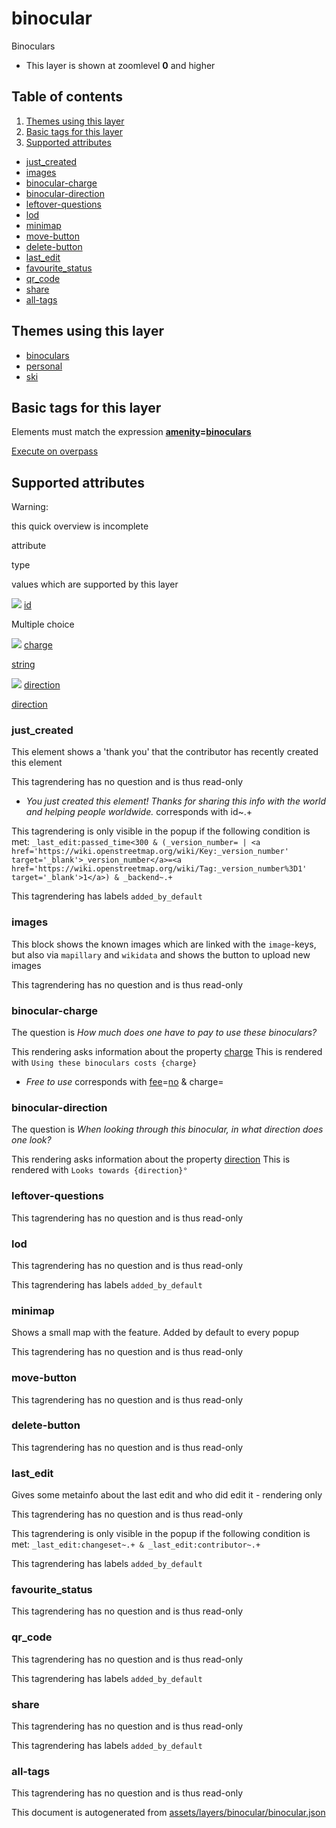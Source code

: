 [//]: # (WARNING: this file is automatically generated. Please find the sources at the bottom and edit those sources)

binocular
=========

Binoculars

*   This layer is shown at zoomlevel **0** and higher

Table of contents
-----------------

1.  [Themes using this layer](#-themes-using-this-layer-)
2.  [Basic tags for this layer](#-basic-tags-for-this-layer-)
3.  [Supported attributes](#-supported-attributes-)

*   [just\_created](#just_created)
*   [images](#images)
*   [binocular-charge](#binocular-charge)
*   [binocular-direction](#binocular-direction)
*   [leftover-questions](#leftover-questions)
*   [lod](#lod)
*   [minimap](#minimap)
*   [move-button](#move-button)
*   [delete-button](#delete-button)
*   [last\_edit](#last_edit)
*   [favourite\_status](#favourite_status)
*   [qr\_code](#qr_code)
*   [share](#share)
*   [all-tags](#all-tags)

Themes using this layer
-----------------------

*   [binoculars](https://mapcomplete.org/binoculars)
*   [personal](https://mapcomplete.org/personal)
*   [ski](https://mapcomplete.org/ski)

Basic tags for this layer
-------------------------

Elements must match the expression **[amenity](https://wiki.openstreetmap.org/wiki/Key:amenity)\=[binoculars](https://wiki.openstreetmap.org/wiki/Tag:amenity%3Dbinoculars)**

[Execute on overpass](http://overpass-turbo.eu/?Q=%5Bout%3Ajson%5D%5Btimeout%3A90%5D%3B%28%20%20%20%20nwr%5B%22amenity%22%3D%22binoculars%22%5D%28%7B%7Bbbox%7D%7D%29%3B%0A%29%3Bout%20body%3B%3E%3Bout%20skel%20qt%3B)

Supported attributes
--------------------

Warning:

this quick overview is incomplete

attribute

type

values which are supported by this layer

[![](https://mapcomplete.org/assets/svg/statistics.svg)](https://taginfo.openstreetmap.org/keys/id#values) [id](https://wiki.openstreetmap.org/wiki/Key:id)

Multiple choice

[![](https://mapcomplete.org/assets/svg/statistics.svg)](https://taginfo.openstreetmap.org/keys/charge#values) [charge](https://wiki.openstreetmap.org/wiki/Key:charge)

[string](../SpecialInputElements.md#string)

[](https://wiki.openstreetmap.org/wiki/Tag:charge%3D)

[![](https://mapcomplete.org/assets/svg/statistics.svg)](https://taginfo.openstreetmap.org/keys/direction#values) [direction](https://wiki.openstreetmap.org/wiki/Key:direction)

[direction](../SpecialInputElements.md#direction)

### just\_created

This element shows a 'thank you' that the contributor has recently created this element

This tagrendering has no question and is thus read-only

*   _You just created this element! Thanks for sharing this info with the world and helping people worldwide._ corresponds with id~.+

This tagrendering is only visible in the popup if the following condition is met: `_last_edit:passed_time<300 & (_version_number= | <a href='https://wiki.openstreetmap.org/wiki/Key:_version_number' target='_blank'>_version_number</a>=<a href='https://wiki.openstreetmap.org/wiki/Tag:_version_number%3D1' target='_blank'>1</a>) & _backend~.+`

This tagrendering has labels `added_by_default`

### images

This block shows the known images which are linked with the `image`\-keys, but also via `mapillary` and `wikidata` and shows the button to upload new images

This tagrendering has no question and is thus read-only

### binocular-charge

The question is _How much does one have to pay to use these binoculars?_

This rendering asks information about the property [charge](https://wiki.openstreetmap.org/wiki/Key:charge) This is rendered with `Using these binoculars costs {charge}`

*   _Free to use_ corresponds with [fee](https://wiki.openstreetmap.org/wiki/Key:fee)\=[no](https://wiki.openstreetmap.org/wiki/Tag:fee%3Dno) & charge=

### binocular-direction

The question is _When looking through this binocular, in what direction does one look?_

This rendering asks information about the property [direction](https://wiki.openstreetmap.org/wiki/Key:direction) This is rendered with `Looks towards {direction}°`

### leftover-questions

This tagrendering has no question and is thus read-only

### lod

This tagrendering has no question and is thus read-only

This tagrendering has labels `added_by_default`

### minimap

Shows a small map with the feature. Added by default to every popup

This tagrendering has no question and is thus read-only

### move-button

This tagrendering has no question and is thus read-only

### delete-button

This tagrendering has no question and is thus read-only

### last\_edit

Gives some metainfo about the last edit and who did edit it - rendering only

This tagrendering has no question and is thus read-only

This tagrendering is only visible in the popup if the following condition is met: `_last_edit:changeset~.+ & _last_edit:contributor~.+`

This tagrendering has labels `added_by_default`

### favourite\_status

This tagrendering has no question and is thus read-only

### qr\_code

This tagrendering has no question and is thus read-only

This tagrendering has labels `added_by_default`

### share

This tagrendering has no question and is thus read-only

This tagrendering has labels `added_by_default`

### all-tags

This tagrendering has no question and is thus read-only

This document is autogenerated from [assets/layers/binocular/binocular.json](https://github.com/pietervdvn/MapComplete/blob/develop/assets/layers/binocular/binocular.json)
